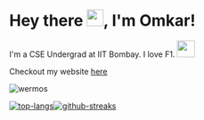 # Hey there <img src="https://raw.githubusercontent.com/MartinHeinz/MartinHeinz/master/wave.gif" width="30px">, I'm Omkar!

I'm a CSE Undergrad at IIT Bombay. I love F1. <img src="https://cultofthepartyparrot.com/parrots/hd/shuffleparrot.gif" width="32" height="30"/>

Checkout my website <a href = "https://sudo-boo.github.io/" targer="_blank">here</a>

<p>
  <img src="https://komarev.com/ghpvc/?username=sudo-boo" alt="wermos" style="vertical-align:middle;" />
<!--   <a href="https://www.linkedin.com/in/omkar-shirpure/">
    <img src="https://img.shields.io/badge/OmkarShirpure-blue?style=flat-square&logo=Linkedin&logoColor=white" alt="LinkedIn: Omkar Shirpure" style="vertical-align:middle;" />
  </a> -->
</p> 

<div style="display: flex; align-items: center;">
  <a href="https://github.com/sudo-boo/github-readme-stats">
  <img align="center" src="https://github-readme-stats.vercel.app/api/top-langs/?username=sudo-boo&layout=compact&theme=radical&langs_count=8&hide_border=true" alt="top-langs" />
</a>
<a href="https://github.com/sudo-boo/github-readme-stats">
  <img align="center" src="http://github-readme-streak-stats.herokuapp.com?user=sudo-boo&theme=radical&date_format=M%20j%5B%2C%20Y%5D&hide_border=true" alt="github-streaks"/>
</a>
<!--   <img src="https://github-readme-stats.vercel.app/api?username=sudo-boo&count_private=true&show_icons=true&theme=tokyonight" alt="Sudo-boo's GitHub Stats" style="height: 180px;"> -->
</div>


<!-- 
[![GitHub sudo-boo](https://img.shields.io/github/followers/sudo-boo?label=follow&style=social)](https://github.com/sudo-boo)

🌱 I’m currently self-learning **Unity** based 2D Game Development and various **Blockchain** related topics.
- 💬 Ask me about anything, I am happy to help.
- 📫 How to reach me: [desai.laxman2001@gmail.com](mailto:desai.laxman2001@gmail.com)
- ❤️ Solving Problems & Open Source!
- ⚡ Fun fact: I learned to code at the start of the pandemic!

## Languages and Tools

<code><img height="30" src="https://raw.githubusercontent.com/github/explore/80688e429a7d4ef2fca1e82350fe8e3517d3494d/topics/flutter/flutter.png"></code>
<code><img height="30" src="https://raw.githubusercontent.com/github/explore/80688e429a7d4ef2fca1e82350fe8e3517d3494d/topics/cpp/cpp.png"></code>
<code><img height="30" src="https://raw.githubusercontent.com/github/explore/80688e429a7d4ef2fca1e82350fe8e3517d3494d/topics/git/git.png"></code>
<code><img height="30" src="https://raw.githubusercontent.com/github/explore/80688e429a7d4ef2fca1e82350fe8e3517d3494d/topics/typescript/typescript.png"></code>
<code><img height="30" src="https://raw.githubusercontent.com/github/explore/80688e429a7d4ef2fca1e82350fe8e3517d3494d/topics/javascript/javascript.png"></code>
<code><img height="30" src="https://raw.githubusercontent.com/github/explore/80688e429a7d4ef2fca1e82350fe8e3517d3494d/topics/python/python.png"></code>
<code><img height="30" src="https://raw.githubusercontent.com/github/explore/80688e429a7d4ef2fca1e82350fe8e3517d3494d/topics/mysql/mysql.png"></code>
<code><img height="30" src="https://raw.githubusercontent.com/github/explore/80688e429a7d4ef2fca1e82350fe8e3517d3494d/topics/mongodb/mongodb.png"></code>
<code><img height="30" src="https://raw.githubusercontent.com/github/explore/80688e429a7d4ef2fca1e82350fe8e3517d3494d/topics/express/express.png"></code>
<code><img height="30" src="https://raw.githubusercontent.com/github/explore/80688e429a7d4ef2fca1e82350fe8e3517d3494d/topics/docker/docker.png"></code>
<code><img height="30" src="https://raw.githubusercontent.com/github/explore/80688e429a7d4ef2fca1e82350fe8e3517d3494d/topics/matlab/matlab.png"></code>
<code><img height="30" src="https://raw.githubusercontent.com/github/explore/80688e429a7d4ef2fca1e82350fe8e3517d3494d/topics/jupyter-notebook/jupyter-notebook.png"></code>
<code><img height="30" src="https://raw.githubusercontent.com/github/explore/80688e429a7d4ef2fca1e82350fe8e3517d3494d/topics/tensorflow/tensorflow.png"></code>
<code><img height="30" src="https://raw.githubusercontent.com/github/explore/80688e429a7d4ef2fca1e82350fe8e3517d3494d/topics/opencv/opencv.png"></code>
<code><img height="30" src="https://raw.githubusercontent.com/github/explore/80688e429a7d4ef2fca1e82350fe8e3517d3494d/topics/scikit-learn/scikit-learn.png"></code>

###### (In no particular ordering)

<!--<div align="center">
     <a href="https://github.com/sudo-boo/github-readme-stats">
    <img src="https://github-readme-stats.vercel.app/api/top-langs/?username=sudo-boo&layout=compact&theme=tokyonight" alt="Top Langs" style="height: 180px;">
  </a> -->



<!--
## Stats

[![Laxman's GitHub stats](https://github-readme-stats.vercel.app/api?username=relaxxpls&show_icons=true&count_private=true&theme=tokyonight)](https://github.com/relaxxpls/)

[![GitHub Streak](https://github-readme-streak-stats.herokuapp.com?user=relaxxpls&theme=tokyonight&hide_border=true&date_format=M%20j%5B%2C%20Y%5D)](https://github.com/relaxxpls/)

![](https://hit.yhype.me/github/profile?user_id=63250453)

![](https://github-readme-stats.vercel.app/api/wakatime?username=relaxxpls&api_domain=wakapi.fijit.club&bg_color=1A202C&title_color=2F855A&icon_color=2F855A&text_color=ffffff&custom_title=Wakapi%20Week%20Stats&layout=compact)

**relaxxpls/relaxxpls** is a ✨ _special_ ✨ repository because its `README.md` (this file) appears on your GitHub profile.

Here are some ideas to get you started:

- 🔭 I’m currently working on ...
- 🌱 I’m currently learning ...
- 👯 I’m looking to collaborate on ...
- 🤔 I’m looking for help with ...
- 💬 Ask me about ...
- 📫 How to reach me: ...
-->
